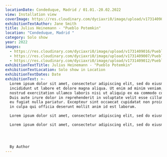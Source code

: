 ```yaml
---
locationDate: Condeduque, Madrid / 01.01.-20.02.2022
view: Installation view
coverImage: https://res.cloudinary.com/dyciaxri0/image/upload/v1731409012/Pueblo%20Potemkin/Pueblo1_zawh2z.jpg
exhibitionTextAuthor: Jane Smith
title: Julius Heinemann - "Pueblo Potemkin"
location: "Condeduque, Madrid "
category: Solo show
year: 2022
images:
  - https://res.cloudinary.com/dyciaxri0/image/upload/v1731409016/Pueblo%20Potemkin/pueblo2_pfgdcs.jpg
  - https://res.cloudinary.com/dyciaxri0/image/upload/v1731409007/Pueblo%20Potemkin/pueblo4_xnjsmx.jpg
  - https://res.cloudinary.com/dyciaxri0/image/upload/v1731409012/Pueblo%20Potemkin/Pueblo1_zawh2z.jpg
exhibitionTextTitle: Julius Heinemann - "Pueblo Potemkin"
exhibitionTextLocation: Solo show in Location
exhibitionTextDates: Date
exhibitionText: >-
  Lorem ipsum dolor sit amet, consectetur adipiscing elit, sed do eiusmod tempor
  incididunt ut labore et dolore magna aliqua. Ut enim ad minim veniam, quis
  nostrud exercitation ullamco laboris nisi ut aliquip ex ea commodo consequat.
  Duis aute irure dolor in reprehenderit in voluptate velit esse cillum dolore
  eu fugiat nulla pariatur. Excepteur sint occaecat cupidatat non proident, sunt
  in culpa qui officia deserunt mollit anim id est laborum.

  Lorem ipsum dolor sit amet, consectetur adipiscing elit, sed do eiusmod tempor incididunt ut labore et dolore magna aliqua. Ut enim ad minim veniam, quis nostrud exercitation ullamco laboris nisi ut aliquip ex ea commodo consequat. Duis aute irure dolor in reprehenderit in voluptate velit esse cillum dolore eu fugiat nulla pariatur. Excepteur sint occaecat cupidatat non proident, sunt in culpa qui officia deserunt mollit anim id est laborum.

  Lorem ipsum dolor sit amet, consectetur adipiscing elit, sed do eiusmod tempor incididunt ut labore et dolore magna aliqua. Ut enim ad minim veniam, quis nostrud exercitation ullamco laboris nisi ut aliquip ex ea commodo consequat. Duis aute irure dolor in reprehenderit in voluptate velit esse cillum dolore eu fugiat nulla pariatur. Excepteur sint occaecat cupidatat non proident, sunt in culpa qui officia deserunt mollit anim id est laborum.




  B﻿y Author
---
```

